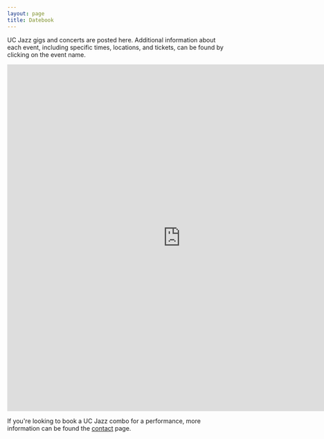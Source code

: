 ```yaml
---
layout: page
title: Datebook
---
```


UC Jazz gigs and concerts are posted here. Additional information about each event, including specific times, locations, and tickets, can be found by clicking on the event name.

<div class="embed-wrapper">
	<div class="embed-responsive">
		<iframe src="https://calendar.google.com/calendar/b/2/embed?showTitle=0&amp;showPrint=0&amp;showCalendars=0&amp;showTz=0&amp;mode=WEEK&amp;height=800&amp;wkst=1&amp;bgcolor=%23ffffff&amp;src=ucjazzensembles%40gmail.com&amp;color=%23182C57&amp;ctz=America%2FLos_Angeles" style="border-width:0" width="800" height="800" frameborder="0" scrolling="no"></iframe>
	</div>
</div>

If you're looking to book a UC Jazz combo for a performance, more information can be found the <a href="contact.html">contact</a> page.

